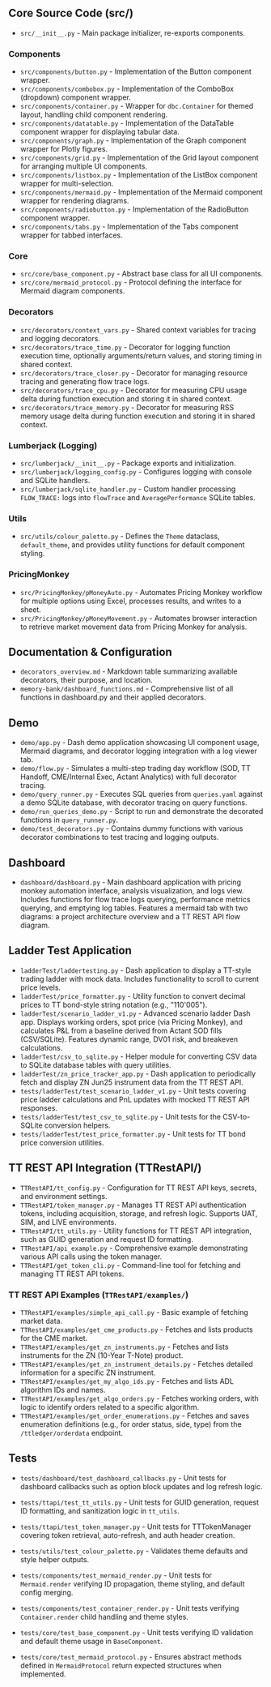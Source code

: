 ## Core Source Code (src/)

- `src/__init__.py` - Main package initializer, re-exports components.

### Components

- `src/components/button.py` - Implementation of the Button component wrapper.
- `src/components/combobox.py` - Implementation of the ComboBox (dropdown) component wrapper.
- `src/components/container.py` - Wrapper for `dbc.Container` for themed layout, handling child component rendering.
- `src/components/datatable.py` - Implementation of the DataTable component wrapper for displaying tabular data.
- `src/components/graph.py` - Implementation of the Graph component wrapper for Plotly figures.
- `src/components/grid.py` - Implementation of the Grid layout component for arranging multiple UI components.
- `src/components/listbox.py` - Implementation of the ListBox component wrapper for multi-selection.
- `src/components/mermaid.py` - Implementation of the Mermaid component wrapper for rendering diagrams.
- `src/components/radiobutton.py` - Implementation of the RadioButton component wrapper.
- `src/components/tabs.py` - Implementation of the Tabs component wrapper for tabbed interfaces.

### Core

- `src/core/base_component.py` - Abstract base class for all UI components.
- `src/core/mermaid_protocol.py` - Protocol defining the interface for Mermaid diagram components.

### Decorators

- `src/decorators/context_vars.py` - Shared context variables for tracing and logging decorators.
- `src/decorators/trace_time.py` - Decorator for logging function execution time, optionally arguments/return values, and storing timing in shared context.
- `src/decorators/trace_closer.py` - Decorator for managing resource tracing and generating flow trace logs.
- `src/decorators/trace_cpu.py` - Decorator for measuring CPU usage delta during function execution and storing it in shared context.
- `src/decorators/trace_memory.py` - Decorator for measuring RSS memory usage delta during function execution and storing it in shared context.

### Lumberjack (Logging)

- `src/lumberjack/__init__.py` - Package exports and initialization.
- `src/lumberjack/logging_config.py` - Configures logging with console and SQLite handlers.
- `src/lumberjack/sqlite_handler.py` - Custom handler processing `FLOW_TRACE:` logs into `flowTrace` and `AveragePerformance` SQLite tables.

### Utils

- `src/utils/colour_palette.py` - Defines the `Theme` dataclass, `default_theme`, and provides utility functions for default component styling.

### PricingMonkey

- `src/PricingMonkey/pMoneyAuto.py` - Automates Pricing Monkey workflow for multiple options using Excel, processes results, and writes to a sheet.
- `src/PricingMonkey/pMoneyMovement.py` - Automates browser interaction to retrieve market movement data from Pricing Monkey for analysis.

## Documentation & Configuration

- `decorators_overview.md` - Markdown table summarizing available decorators, their purpose, and location.
- `memory-bank/dashboard_functions.md` - Comprehensive list of all functions in dashboard.py and their applied decorators.

## Demo

- `demo/app.py` - Dash demo application showcasing UI component usage, Mermaid diagrams, and decorator logging integration with a log viewer tab.
- `demo/flow.py` - Simulates a multi-step trading day workflow (SOD, TT Handoff, CME/Internal Exec, Actant Analytics) with full decorator tracing.
- `demo/query_runner.py` - Executes SQL queries from `queries.yaml` against a demo SQLite database, with decorator tracing on query functions.
- `demo/run_queries_demo.py` - Script to run and demonstrate the decorated functions in `query_runner.py`.
- `demo/test_decorators.py` - Contains dummy functions with various decorator combinations to test tracing and logging outputs.

## Dashboard

- `dashboard/dashboard.py` - Main dashboard application with pricing monkey automation interface, analysis visualization, and logs view. Includes functions for flow trace logs querying, performance metrics querying, and emptying log tables. Features a mermaid tab with two diagrams: a project architecture overview and a TT REST API flow diagram.

## Ladder Test Application

- `ladderTest/laddertesting.py` - Dash application to display a TT-style trading ladder with mock data. Includes functionality to scroll to current price levels.
- `ladderTest/price_formatter.py` - Utility function to convert decimal prices to TT bond-style string notation (e.g., "110'005").
- `ladderTest/scenario_ladder_v1.py` - Advanced scenario ladder Dash app. Displays working orders, spot price (via Pricing Monkey), and calculates P&L from a baseline derived from Actant SOD fills (CSV/SQLite). Features dynamic range, DV01 risk, and breakeven calculations.
- `ladderTest/csv_to_sqlite.py` - Helper module for converting CSV data to SQLite database tables with query utilities.
- `ladderTest/zn_price_tracker_app.py` - Dash application to periodically fetch and display ZN Jun25 instrument data from the TT REST API.
- `tests/ladderTest/test_scenario_ladder_v1.py` - Unit tests covering price ladder calculations and PnL updates with mocked TT REST API responses.
- `tests/ladderTest/test_csv_to_sqlite.py` - Unit tests for the CSV-to-SQLite conversion helpers.
- `tests/ladderTest/test_price_formatter.py` - Unit tests for TT bond price conversion utilities.

## TT REST API Integration (TTRestAPI/)

- `TTRestAPI/tt_config.py` - Configuration for TT REST API keys, secrets, and environment settings.
- `TTRestAPI/token_manager.py` - Manages TT REST API authentication tokens, including acquisition, storage, and refresh logic. Supports UAT, SIM, and LIVE environments.
- `TTRestAPI/tt_utils.py` - Utility functions for TT REST API integration, such as GUID generation and request ID formatting.
- `TTRestAPI/api_example.py` - Comprehensive example demonstrating various API calls using the token manager.
- `TTRestAPI/get_token_cli.py` - Command-line tool for fetching and managing TT REST API tokens.

### TT REST API Examples (`TTRestAPI/examples/`)
- `TTRestAPI/examples/simple_api_call.py` - Basic example of fetching market data.
- `TTRestAPI/examples/get_cme_products.py` - Fetches and lists products for the CME market.
- `TTRestAPI/examples/get_zn_instruments.py` - Fetches and lists instruments for the ZN (10-Year T-Note) product.
- `TTRestAPI/examples/get_zn_instrument_details.py` - Fetches detailed information for a specific ZN instrument.
- `TTRestAPI/examples/get_my_algo_ids.py` - Fetches and lists ADL algorithm IDs and names.
- `TTRestAPI/examples/get_algo_orders.py` - Fetches working orders, with logic to identify orders related to a specific algorithm.
- `TTRestAPI/examples/get_order_enumerations.py` - Fetches and saves enumeration definitions (e.g., for order status, side, type) from the `/ttledger/orderdata` endpoint.


## Tests

- `tests/dashboard/test_dashboard_callbacks.py` - Unit tests for dashboard callbacks such as option block updates and log refresh logic.

- `tests/ttapi/test_tt_utils.py` - Unit tests for GUID generation, request ID formatting, and sanitization logic in `tt_utils`.

- `tests/ttapi/test_token_manager.py` - Unit tests for TTTokenManager covering token retrieval, auto-refresh, and auth header creation.

- `tests/utils/test_colour_palette.py` - Validates theme defaults and style helper outputs.

- `tests/components/test_mermaid_render.py` - Unit tests for `Mermaid.render` verifying ID propagation, theme styling, and default config merging.

- `tests/components/test_container_render.py` - Unit tests verifying `Container.render` child handling and theme styles.
- `tests/core/test_base_component.py` - Unit tests verifying ID validation and default theme usage in `BaseComponent`.
- `tests/core/test_mermaid_protocol.py` - Ensures abstract methods defined in `MermaidProtocol` return expected structures when implemented.

